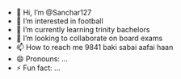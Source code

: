 - 👋 Hi, I’m @Sanchar127
- 👀 I’m interested in football
- 🌱 I’m currently learning trinity bachelors
- 💞️ I’m looking to collaborate on board exams
- 📫 How to reach me 9841 baki sabai aafai haan
- 😄 Pronouns: ...
- ⚡ Fun fact: ...

<!---
Sanchar127/Sanchar127 is a ✨ special ✨ repository because its `README.md` (this file) appears on your GitHub profile.
You can click the Preview link to take a look at your changes.
--->
